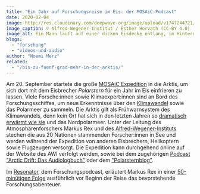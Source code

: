 ```yaml
---
title: "Ein Jahr auf Forschungsreise im Eis: der MOSAiC-Podcast"
date: 2020-02-04
image: http://res.cloudinary.com/deepwave-org/image/upload/v1747244721/deepwave.org/MOSAiC_Polarstern_Expedition-scaled.jpg
image_caption: © Alfred-Wegener-Institut / Esther Horvath (CC-BY 4.0)
image_alt: Ein Mann läuft auf einer dicken Eisdecke entlang, im Hintergrund ist ein großes Forschungsschiff zu sehen
blogs: 
  - "forschung"
  - "videos-und-audio"
author: "Noemi Merz"
related: 
  - "/bis-zu-fuenf-grad-mehr-in-der-arktis/"
---
```


Am 20. September startete die große [MOSAiC Expedition](https://mosaic-expedition.org/) in die Arktis, um sich dort mit dem Eisbrecher _Polarstern_ für ein Jahr im Eis einfrieren zu lassen. Viele Forsche:innen sowie Klimaexpert:innen sind an Bord des Forschungsschiffes, um neue Erkenntnisse über den [Klimawandel](https://www.deepwave.org/die-ozeane/klimawandel/) sowie das Polarmeer zu sammeln. Die Arktis gilt als Frühwarnsystem des Klimawandels, denn kein Ort hat sich in den letzten Jahren so [dramatisch erwärmt wie sie](https://www.deepwave.org/bis-zu-fuenf-grad-mehr-in-der-arktis/) und das Nordpolarmeer. Unter der Leitung des Atmosphärenforschers Markus Rex und des [Alfred-Wegener-Instituts](https://www.awi.de/) stechen die aus 20 Nationen stammenden Forscher:innen in See und werden während der Expedition von anderen Eisbrechern, Helikoptern sowie Flugzeugen versorgt. Die Expedition kann durchgehend online auf der Website des AWI verfolgt werden, sowie bei dem zugehörigen [Podcast "Arctic Drift: Das Audiologbuch"](https://audionow.de/podcast/arctic-drift---das-audiologbuch) oder dem ["Polarsternblog"](https://blogs.helmholtz.de/polarstern).

Im [Resonator](https://resonator-podcast.de/), dem Forschungspodcast, erläutert Markus Rex in einer [50-minütigen Folge](https://resonator-podcast.de/2019/res160-die-mosaic-expedition/) ausführlich vor Beginn der Reise das bevorstehende Forschungsabenteuer.